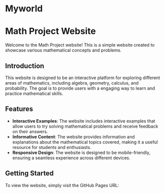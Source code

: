 # Myworld
# Math Project Website

Welcome to the Math Project website! This is a simple website created to showcase various mathematical concepts and problems.

## Introduction

This website is designed to be an interactive platform for exploring different areas of mathematics, including algebra, geometry, calculus, and probability. The goal is to provide users with a engaging way to learn and practice mathematical skills.

## Features

- **Interactive Examples**: The website includes interactive examples that allow users to try solving mathematical problems and receive feedback on their answers.
- **Informative Content**: The website provides information and explanations about the mathematical topics covered, making it a useful resource for students and enthusiasts.
- **Responsive Design**: The website is designed to be mobile-friendly, ensuring a seamless experience across different devices.

## Getting Started

To view the website, simply visit the GitHub Pages URL:

